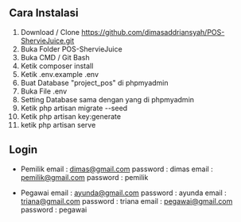 ## Cara Instalasi

1. Download / Clone https://github.com/dimasaddriansyah/POS-ShervieJuice.git
2. Buka Folder POS-ShervieJuice
3. Buka CMD / Git Bash
4. Ketik composer install
5. Ketik .env.example .env
6. Buat Database "project_pos" di phpmyadmin
7. Buka File .env
8. Setting Database sama dengan yang di phpmyadmin
9. Ketik php artisan migrate --seed
10. Ketik php artisan key:generate
11. ketik php artisan serve

## Login

-   Pemilik
    email : dimas@gmail.com
    password : dimas
    email : pemilik@gmail.com
    password : pemilik

-   Pegawai
    email : ayunda@gmail.com
    password : ayunda
    email : triana@gmail.com
    password : triana
    email : pegawai@gmail.com
    password : pegawai
